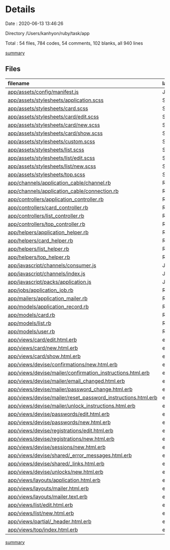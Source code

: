 # Details

Date : 2020-06-13 13:46:26

Directory /Users/kanhyon/ruby/task/app

Total : 54 files,  784 codes, 54 comments, 102 blanks, all 940 lines

[summary](results.md)

## Files
| filename | language | code | comment | blank | total |
| :--- | :--- | ---: | ---: | ---: | ---: |
| [app/assets/config/manifest.js](/app/assets/config/manifest.js) | JavaScript | 0 | 2 | 1 | 3 |
| [app/assets/stylesheets/application.scss](/app/assets/stylesheets/application.scss) | SCSS | 10 | 15 | 1 | 26 |
| [app/assets/stylesheets/card.scss](/app/assets/stylesheets/card.scss) | SCSS | 10 | 3 | 0 | 13 |
| [app/assets/stylesheets/card/edit.scss](/app/assets/stylesheets/card/edit.scss) | SCSS | 9 | 0 | 0 | 9 |
| [app/assets/stylesheets/card/new.scss](/app/assets/stylesheets/card/new.scss) | SCSS | 9 | 0 | 0 | 9 |
| [app/assets/stylesheets/card/show.scss](/app/assets/stylesheets/card/show.scss) | SCSS | 38 | 0 | 1 | 39 |
| [app/assets/stylesheets/custom.scss](/app/assets/stylesheets/custom.scss) | SCSS | 129 | 5 | 4 | 138 |
| [app/assets/stylesheets/list.scss](/app/assets/stylesheets/list.scss) | SCSS | 0 | 3 | 1 | 4 |
| [app/assets/stylesheets/list/edit.scss](/app/assets/stylesheets/list/edit.scss) | SCSS | 6 | 0 | 0 | 6 |
| [app/assets/stylesheets/list/new.scss](/app/assets/stylesheets/list/new.scss) | SCSS | 6 | 0 | 0 | 6 |
| [app/assets/stylesheets/top.scss](/app/assets/stylesheets/top.scss) | SCSS | 62 | 3 | 0 | 65 |
| [app/channels/application_cable/channel.rb](/app/channels/application_cable/channel.rb) | Ruby | 4 | 0 | 1 | 5 |
| [app/channels/application_cable/connection.rb](/app/channels/application_cable/connection.rb) | Ruby | 4 | 0 | 1 | 5 |
| [app/controllers/application_controller.rb](/app/controllers/application_controller.rb) | Ruby | 10 | 0 | 3 | 13 |
| [app/controllers/card_controller.rb](/app/controllers/card_controller.rb) | Ruby | 38 | 0 | 1 | 39 |
| [app/controllers/list_controller.rb](/app/controllers/list_controller.rb) | Ruby | 34 | 0 | 2 | 36 |
| [app/controllers/top_controller.rb](/app/controllers/top_controller.rb) | Ruby | 5 | 0 | 1 | 6 |
| [app/helpers/application_helper.rb](/app/helpers/application_helper.rb) | Ruby | 2 | 0 | 1 | 3 |
| [app/helpers/card_helper.rb](/app/helpers/card_helper.rb) | Ruby | 2 | 0 | 1 | 3 |
| [app/helpers/list_helper.rb](/app/helpers/list_helper.rb) | Ruby | 2 | 0 | 1 | 3 |
| [app/helpers/top_helper.rb](/app/helpers/top_helper.rb) | Ruby | 2 | 0 | 1 | 3 |
| [app/javascript/channels/consumer.js](/app/javascript/channels/consumer.js) | JavaScript | 2 | 2 | 3 | 7 |
| [app/javascript/channels/index.js](/app/javascript/channels/index.js) | JavaScript | 2 | 2 | 2 | 6 |
| [app/javascript/packs/application.js](/app/javascript/packs/application.js) | JavaScript | 4 | 13 | 3 | 20 |
| [app/jobs/application_job.rb](/app/jobs/application_job.rb) | Ruby | 2 | 4 | 2 | 8 |
| [app/mailers/application_mailer.rb](/app/mailers/application_mailer.rb) | Ruby | 4 | 0 | 1 | 5 |
| [app/models/application_record.rb](/app/models/application_record.rb) | Ruby | 3 | 0 | 1 | 4 |
| [app/models/card.rb](/app/models/card.rb) | Ruby | 5 | 0 | 1 | 6 |
| [app/models/list.rb](/app/models/list.rb) | Ruby | 5 | 0 | 1 | 6 |
| [app/models/user.rb](/app/models/user.rb) | Ruby | 6 | 2 | 1 | 9 |
| [app/views/card/edit.html.erb](/app/views/card/edit.html.erb) | erb | 22 | 0 | 0 | 22 |
| [app/views/card/new.html.erb](/app/views/card/new.html.erb) | erb | 19 | 0 | 0 | 19 |
| [app/views/card/show.html.erb](/app/views/card/show.html.erb) | erb | 22 | 0 | 0 | 22 |
| [app/views/devise/confirmations/new.html.erb](/app/views/devise/confirmations/new.html.erb) | erb | 12 | 0 | 5 | 17 |
| [app/views/devise/mailer/confirmation_instructions.html.erb](/app/views/devise/mailer/confirmation_instructions.html.erb) | erb | 3 | 0 | 3 | 6 |
| [app/views/devise/mailer/email_changed.html.erb](/app/views/devise/mailer/email_changed.html.erb) | erb | 6 | 0 | 2 | 8 |
| [app/views/devise/mailer/password_change.html.erb](/app/views/devise/mailer/password_change.html.erb) | erb | 2 | 0 | 2 | 4 |
| [app/views/devise/mailer/reset_password_instructions.html.erb](/app/views/devise/mailer/reset_password_instructions.html.erb) | erb | 5 | 0 | 4 | 9 |
| [app/views/devise/mailer/unlock_instructions.html.erb](/app/views/devise/mailer/unlock_instructions.html.erb) | erb | 4 | 0 | 4 | 8 |
| [app/views/devise/passwords/edit.html.erb](/app/views/devise/passwords/edit.html.erb) | erb | 20 | 0 | 6 | 26 |
| [app/views/devise/passwords/new.html.erb](/app/views/devise/passwords/new.html.erb) | erb | 12 | 0 | 5 | 17 |
| [app/views/devise/registrations/edit.html.erb](/app/views/devise/registrations/edit.html.erb) | erb | 33 | 0 | 10 | 43 |
| [app/views/devise/registrations/new.html.erb](/app/views/devise/registrations/new.html.erb) | erb | 34 | 0 | 0 | 34 |
| [app/views/devise/sessions/new.html.erb](/app/views/devise/sessions/new.html.erb) | erb | 20 | 0 | 2 | 22 |
| [app/views/devise/shared/_error_messages.html.erb](/app/views/devise/shared/_error_messages.html.erb) | erb | 15 | 0 | 1 | 16 |
| [app/views/devise/shared/_links.html.erb](/app/views/devise/shared/_links.html.erb) | erb | 24 | 0 | 7 | 31 |
| [app/views/devise/unlocks/new.html.erb](/app/views/devise/unlocks/new.html.erb) | erb | 12 | 0 | 5 | 17 |
| [app/views/layouts/application.html.erb](/app/views/layouts/application.html.erb) | erb | 24 | 0 | 5 | 29 |
| [app/views/layouts/mailer.html.erb](/app/views/layouts/mailer.html.erb) | erb | 12 | 0 | 2 | 14 |
| [app/views/layouts/mailer.text.erb](/app/views/layouts/mailer.text.erb) | erb | 1 | 0 | 1 | 2 |
| [app/views/list/edit.html.erb](/app/views/list/edit.html.erb) | erb | 12 | 0 | 0 | 12 |
| [app/views/list/new.html.erb](/app/views/list/new.html.erb) | erb | 12 | 0 | 0 | 12 |
| [app/views/partial/_header.html.erb](/app/views/partial/_header.html.erb) | erb | 14 | 0 | 2 | 16 |
| [app/views/top/index.html.erb](/app/views/top/index.html.erb) | erb | 29 | 0 | 0 | 29 |

[summary](results.md)